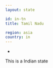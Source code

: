 ```yaml
---
layout: state

id: in-tn
title: Tamil Nadu

region: asia
country: in
---
```

-
This is a Indian state
